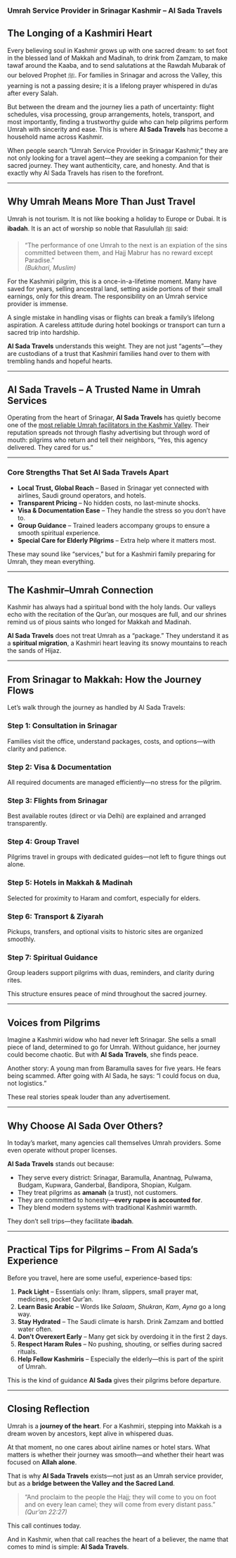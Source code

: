 ### Umrah Service Provider in Srinagar Kashmir – Al Sada Travels

## The Longing of a Kashmiri Heart

Every believing soul in Kashmir grows up with one sacred dream: to set foot in the blessed land of Makkah and Madinah, to drink from Zamzam, to make tawaf around the Kaaba, and to send salutations at the Rawdah Mubarak of our beloved Prophet ﷺ. For families in Srinagar and across the Valley, this yearning is not a passing desire; it is a lifelong prayer whispered in du‘as after every Salah.

But between the dream and the journey lies a path of uncertainty: flight schedules, visa processing, group arrangements, hotels, transport, and most importantly, finding a trustworthy guide who can help pilgrims perform Umrah with sincerity and ease. This is where **Al Sada Travels** has become a household name across Kashmir.

When people search “Umrah Service Provider in Srinagar Kashmir,” they are not only looking for a travel agent—they are seeking a companion for their sacred journey. They want authenticity, care, and honesty. And that is exactly why Al Sada Travels has risen to the forefront.

---

## Why Umrah Means More Than Just Travel

Umrah is not tourism. It is not like booking a holiday to Europe or Dubai. It is **ibadah**. It is an act of worship so noble that Rasulullah ﷺ said:

> “The performance of one Umrah to the next is an expiation of the sins committed between them, and Hajj Mabrur has no reward except Paradise.”  
> *(Bukhari, Muslim)*

For the Kashmiri pilgrim, this is a once-in-a-lifetime moment. Many have saved for years, selling ancestral land, setting aside portions of their small earnings, only for this dream. The responsibility on an Umrah service provider is immense.

A single mistake in handling visas or flights can break a family’s lifelong aspiration. A careless attitude during hotel bookings or transport can turn a sacred trip into hardship.

**Al Sada Travels** understands this weight. They are not just “agents”—they are custodians of a trust that Kashmiri families hand over to them with trembling hands and hopeful hearts.

---

## Al Sada Travels – A Trusted Name in Umrah Services

Operating from the heart of Srinagar, **Al Sada Travels** has quietly become one of the [most reliable Umrah facilitators in the Kashmir Valley](https://alsadatravels.com). Their reputation spreads not through flashy advertising but through word of mouth: pilgrims who return and tell their neighbors, “Yes, this agency delivered. They cared for us.”

---

### Core Strengths That Set Al Sada Travels Apart

- **Local Trust, Global Reach** – Based in Srinagar yet connected with airlines, Saudi ground operators, and hotels.
- **Transparent Pricing** – No hidden costs, no last-minute shocks.
- **Visa & Documentation Ease** – They handle the stress so you don’t have to.
- **Group Guidance** – Trained leaders accompany groups to ensure a smooth spiritual experience.
- **Special Care for Elderly Pilgrims** – Extra help where it matters most.

These may sound like “services,” but for a Kashmiri family preparing for Umrah, they mean everything.

---

## The Kashmir–Umrah Connection

Kashmir has always had a spiritual bond with the holy lands. Our valleys echo with the recitation of the Qur’an, our mosques are full, and our shrines remind us of pious saints who longed for Makkah and Madinah.

**Al Sada Travels** does not treat Umrah as a “package.” They understand it as a **spiritual migration**, a Kashmiri heart leaving its snowy mountains to reach the sands of Hijaz.

---

## From Srinagar to Makkah: How the Journey Flows

Let’s walk through the journey as handled by Al Sada Travels:

### Step 1: Consultation in Srinagar
Families visit the office, understand packages, costs, and options—with clarity and patience.

### Step 2: Visa & Documentation
All required documents are managed efficiently—no stress for the pilgrim.

### Step 3: Flights from Srinagar
Best available routes (direct or via Delhi) are explained and arranged transparently.

### Step 4: Group Travel
Pilgrims travel in groups with dedicated guides—not left to figure things out alone.

### Step 5: Hotels in Makkah & Madinah
Selected for proximity to Haram and comfort, especially for elders.

### Step 6: Transport & Ziyarah
Pickups, transfers, and optional visits to historic sites are organized smoothly.

### Step 7: Spiritual Guidance
Group leaders support pilgrims with duas, reminders, and clarity during rites.

This structure ensures peace of mind throughout the sacred journey.

---

## Voices from Pilgrims

Imagine a Kashmiri widow who had never left Srinagar. She sells a small piece of land, determined to go for Umrah. Without guidance, her journey could become chaotic. But with **Al Sada Travels**, she finds peace.

Another story: A young man from Baramulla saves for five years. He fears being scammed. After going with Al Sada, he says: “I could focus on dua, not logistics.”

These real stories speak louder than any advertisement.

---

## Why Choose Al Sada Over Others?

In today’s market, many agencies call themselves Umrah providers. Some even operate without proper licenses.

**Al Sada Travels** stands out because:

- They serve every district: Srinagar, Baramulla, Anantnag, Pulwama, Budgam, Kupwara, Ganderbal, Bandipora, Shopian, Kulgam.
- They treat pilgrims as **amanah** (a trust), not customers.
- They are committed to honesty—**every rupee is accounted for**.
- They blend modern systems with traditional Kashmiri warmth.

They don’t sell trips—they facilitate **ibadah**.

---

## Practical Tips for Pilgrims – From Al Sada’s Experience

Before you travel, here are some useful, experience-based tips:

1. **Pack Light** – Essentials only: Ihram, slippers, small prayer mat, medicines, pocket Qur’an.
2. **Learn Basic Arabic** – Words like *Salaam*, *Shukran*, *Kam*, *Ayna* go a long way.
3. **Stay Hydrated** – The Saudi climate is harsh. Drink Zamzam and bottled water often.
4. **Don’t Overexert Early** – Many get sick by overdoing it in the first 2 days.
5. **Respect Haram Rules** – No pushing, shouting, or selfies during sacred rituals.
6. **Help Fellow Kashmiris** – Especially the elderly—this is part of the spirit of Umrah.

This is the kind of guidance **Al Sada** gives their pilgrims before departure.

---

## Closing Reflection

Umrah is a **journey of the heart**. For a Kashmiri, stepping into Makkah is a dream woven by ancestors, kept alive in whispered duas.

At that moment, no one cares about airline names or hotel stars. What matters is whether their journey was smooth—and whether their heart was focused on **Allah alone**.

That is why **Al Sada Travels** exists—not just as an Umrah service provider, but as a **bridge between the Valley and the Sacred Land**.

> “And proclaim to the people the Hajj; they will come to you on foot and on every lean camel; they will come from every distant pass.”  
> *(Qur’an 22:27)*

This call continues today.

And in Kashmir, when that call reaches the heart of a believer, the name that comes to mind is simple: **Al Sada Travels**.
